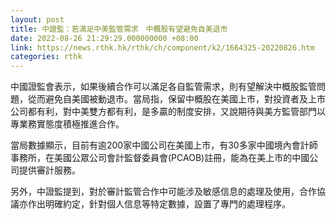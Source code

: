 ```yaml
---
layout: post
title: 中證監：若滿足中美監管需求　中概股有望避免自美退市
date: 2022-08-26 21:29:29.000000000 +08:00
link: https://news.rthk.hk/rthk/ch/component/k2/1664325-20220826.htm
categories: rthk
---
```


中國證監會表示，如果後續合作可以滿足各自監管需求，則有望解決中概股監管問題，從而避免自美國被動退市。當局指，保留中概股在美國上市，對投資者及上市公司都有利，對中美雙方都有利，是多贏的制度安排，又說期待與美方監管部門以專業務實態度積極推進合作。

當局數據顯示，目前有逾200家中國公司在美國上市，有30多家中國境內會計師事務所，在美國公眾公司會計監督委員會(PCAOB)註冊，能為在美上市的中國公司提供審計服務。

另外，中證監提到，對於審計監管合作中可能涉及敏感信息的處理及使用，合作協議亦作出明確約定，針對個人信息等特定數據，設置了專門的處理程序。
